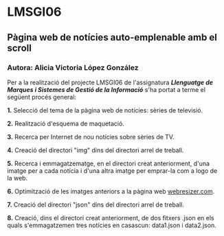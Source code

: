 # LMSGI06

## Pàgina web de notícies auto-emplenable amb el scroll

### Autora: Alicia Victoria López González


Per a la realització del projecte LMSGI06 de l'assignatura **_Llenguatge de Marques i Sistemes de Gestió de la Informació_** s'ha portat a terme el següent procés general: 


**1.** Selecció del tema de la pàgina web de notícies: sèries de televisió. 
   
**2.** Realització d'esquema de maquetació.

**3.** Recerca per Internet de nou notícies sobre sèries de TV.

**4.** Creació del directori "img" dins del directori arrel de treball.

**5.** Recerca i emmagatzematge, en el directori creat anteriorment, d'una imatge per a cada notícia i d'una altra imatge per emprar-la com a logo de la web.

**6.** Optimització de les imatges anteriors a la pàgina web [webresizer.com](http://webresizer.com/).

**7.** Creació del directori "json" dins del directori arrel de treball.

**8.** Creació, dins el directori creat anteriorment, de dos fitxers .json en els quals s'emmagatzemen tres notícies en casascun: data1.json i data2.json.

